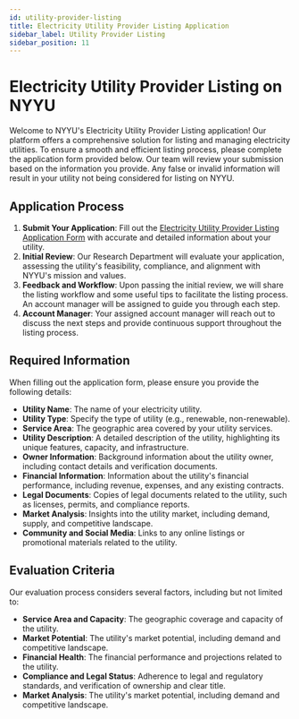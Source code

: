 ```yaml
---
id: utility-provider-listing
title: Electricity Utility Provider Listing Application
sidebar_label: Utility Provider Listing
sidebar_position: 11
---
```


# Electricity Utility Provider Listing on NYYU

Welcome to NYYU's Electricity Utility Provider Listing application! Our platform offers a comprehensive solution for listing and managing electricity utilities. To ensure a smooth and efficient listing process, please complete the application form provided below. Our team will review your submission based on the information you provide. Any false or invalid information will result in your utility not being considered for listing on NYYU.

## Application Process

1. **Submit Your Application**: Fill out the [Electricity Utility Provider Listing Application Form](https://nyyu.io/electricity-utility-listing-form) with accurate and detailed information about your utility.
2. **Initial Review**: Our Research Department will evaluate your application, assessing the utility's feasibility, compliance, and alignment with NYYU's mission and values.
3. **Feedback and Workflow**: Upon passing the initial review, we will share the listing workflow and some useful tips to facilitate the listing process. An account manager will be assigned to guide you through each step.
4. **Account Manager**: Your assigned account manager will reach out to discuss the next steps and provide continuous support throughout the listing process.

## Required Information

When filling out the application form, please ensure you provide the following details:

- **Utility Name**: The name of your electricity utility.
- **Utility Type**: Specify the type of utility (e.g., renewable, non-renewable).
- **Service Area**: The geographic area covered by your utility services.
- **Utility Description**: A detailed description of the utility, highlighting its unique features, capacity, and infrastructure.
- **Owner Information**: Background information about the utility owner, including contact details and verification documents.
- **Financial Information**: Information about the utility's financial performance, including revenue, expenses, and any existing contracts.
- **Legal Documents**: Copies of legal documents related to the utility, such as licenses, permits, and compliance reports.
- **Market Analysis**: Insights into the utility market, including demand, supply, and competitive landscape.
- **Community and Social Media**: Links to any online listings or promotional materials related to the utility.

## Evaluation Criteria

Our evaluation process considers several factors, including but not limited to:

- **Service Area and Capacity**: The geographic coverage and capacity of the utility.
- **Market Potential**: The utility's market potential, including demand and competitive landscape.
- **Financial Health**: The financial performance and projections related to the utility.
- **Compliance and Legal Status**: Adherence to legal and regulatory standards, and verification of ownership and clear title.
- **Market Analysis**: The utility's market potential, including demand and competitive landscape.